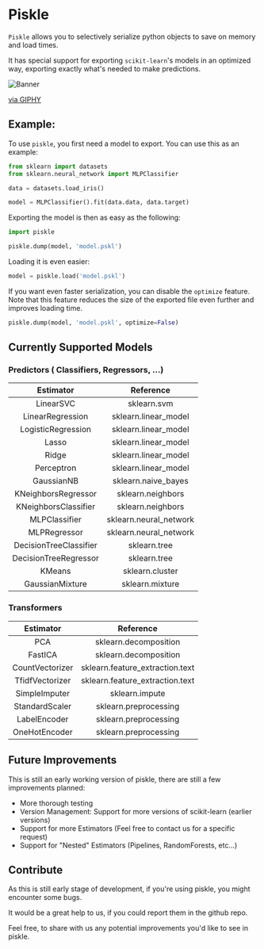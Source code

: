 # Piskle
`Piskle` allows you to selectively serialize python objects to save on memory and load times. 

It has special support for exporting `scikit-learn`'s  models in an optimized way, 
exporting exactly what's needed to make predictions.

![Banner](https://media.giphy.com/media/QVhHtKMbPZAzoKLUG2/giphy.gif)
<p><a href="https://giphy.com/gifs/rickandmorty-season-3-adult-swim-rick-and-morty-QVhHtKMbPZAzoKLUG2">via GIPHY</a></p>

## Example:
To use `piskle`, you first need a model to export. You can use this as an example:

```python
from sklearn import datasets
from sklearn.neural_network import MLPClassifier

data = datasets.load_iris()

model = MLPClassifier().fit(data.data, data.target)
```

Exporting the model is then as easy as the following:
```python
import piskle

piskle.dump(model, 'model.pskl')
```

Loading it is even easier:
```python
model = piskle.load('model.pskl')
```

If you want even faster serialization, you can disable the `optimize` feature. 
Note that this feature reduces the size of the exported file even further and improves loading time.
```python
piskle.dump(model, 'model.pskl', optimize=False)
```

## Currently Supported Models
### Predictors ( Classifiers, Regressors, ...)
|       Estimator        |       Reference        |
| :--------------------: | :--------------------: |
|       LinearSVC        |      sklearn.svm       |
|    LinearRegression    |  sklearn.linear_model  |
|   LogisticRegression   |  sklearn.linear_model  |
|         Lasso          |  sklearn.linear_model  |
|         Ridge          |  sklearn.linear_model  |
|       Perceptron       |  sklearn.linear_model  |
|       GaussianNB       |  sklearn.naive_bayes   |
|  KNeighborsRegressor   |   sklearn.neighbors    |
|  KNeighborsClassifier  |   sklearn.neighbors    |
|     MLPClassifier      | sklearn.neural_network |
|      MLPRegressor      | sklearn.neural_network |
| DecisionTreeClassifier |      sklearn.tree      |
| DecisionTreeRegressor  |      sklearn.tree      |
|         KMeans         |    sklearn.cluster     |
|    GaussianMixture     |    sklearn.mixture     |
### Transformers
|    Estimator    |            Reference            |
| :-------------: | :-----------------------------: |
|       PCA       |      sklearn.decomposition      |
|     FastICA     |      sklearn.decomposition      |
| CountVectorizer | sklearn.feature_extraction.text |
| TfidfVectorizer | sklearn.feature_extraction.text |
|  SimpleImputer  |         sklearn.impute          |
| StandardScaler  |      sklearn.preprocessing      |
|  LabelEncoder   |      sklearn.preprocessing      |
|  OneHotEncoder  |      sklearn.preprocessing      |

## Future Improvements
This is still an early working version of piskle, there are still a few improvements planned:
- More thorough testing
- Version Management: Support for more versions of scikit-learn (earlier versions)
- Support for more Estimators (Feel free to contact us for a specific request)
- Support for "Nested" Estimators (Pipelines, RandomForests, etc...)

## Contribute
As this is still early stage of development, if you're using piskle, you might encounter some bugs.

It would be a great help to us, if you could report them in the github repo.

Feel free, to share with us any potential improvements you'd like to see in piskle.